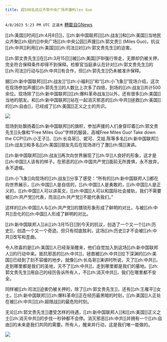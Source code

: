 ```yaml
---
title: 超500名民众齐聚中央广场声援Miles Guo
---
```

`4/8/2023 5:23 PM UTC 正道木` [轉載自GNews](https://gnews.org/articles/1080165)

[[zh:美国]]时间[[zh:4月8日]]，[[zh:新中国联邦]][[zh:战友]]和[[zh:美国]]当地民众齐聚[[zh:纽约]]中央广场[[zh:中央公园]]声援[[zh:郭文贵]] (Miles Guo)，抗议[[zh:中共]]利用[[zh:美国]][[zh:司法]]对[[zh:郭文贵先生]]的迫害。

[[zh:郭文贵先生]]在[[zh:3月15日]]被[[zh:美国]]FBI强行带走，无罪却仍被关押，完全符合保释条件却得不到保释。检察官当庭承认在针对[[zh:郭文贵先生]]的[[zh:司法]]行动与[[zh:中共]]有合作，但[[zh:郭先生]]仍未被准许保释。

据[[zh:新中国联邦]][[zh:战友]]“[[zh:小福利]]”和“[[zh:小飞象]]”现场介绍，这次在现场参加声援[[zh:郭先生]]的人数比上次多了四倍，到场的[[zh:战友]]共计500余位。现场除了[[zh:新中国联邦]][[zh:爆料革命战友]]以外，还有很多[[zh:美国]]当地的朋友。和[[zh:新中国联邦]]站在一起消灭邪恶的[[zh:中共]]拯救[[zh:美国]]的[[zh:自由]]，已经成了[[zh:美国]]正义之士的共识。

![](https://i.imgur.com/hI4ds8e.jpg)

现场到处飘扬着[[zh:新中国联邦]]的旗帜，参加声援的人们身穿印着[[zh:郭文贵先生]]头像和“Free Miles Guo”字样的服装，高喊Free Miles Guo! Take down the CCP![[zh:小王子]]、[[zh:长岛哥]]、妮可、艾娃.陈等多名[[zh:新中国联邦]][[zh:战友]]和多名[[zh:美国]]朋友先后在现场进行了激[[zh:情]]演讲。

[[zh:新中国联邦]][[zh:战友]]再次向世界展现了[[zh:华]]人良好的形象，这才是[[zh:中国]]人该有的样子。在邪恶的[[zh:中国共产党]]面前无所畏惧，永不放弃，永不退缩。

[[zh:小飞象]]向现场的[[zh:战友]]分享了感受：“所有的[[zh:新中国联邦人]]都在向世界展示，[[zh:中国]]人是自信的，[[zh:中国]]人是勇敢的，[[zh:中国]]人是正义的，[[zh:中国]]人可以讲英文，[[zh:中国]]人可以和国际社会接轨，我们不需要被[[zh:共产党]]代表，而且[[zh:共产党]]不能代表我们。”

这样的[[zh:中国]]人与[[zh:共产党]]的猥琐形象形成了鲜明的对比，与被[[zh:中共]]丑化的[[zh:中国]]人形成了鲜明的对比。

[[zh:新中国联邦人]]从[[zh:3月15日]]到今天的抗议，创造了一个又一个[[zh:历史]]，创造一个又一个奇迹。但只有彻底胜利，这场[[zh:历史]]才不会被[[zh:中共]]改写和歪曲。

令人欣喜的是[[zh:美国]]人已经渐渐醒来，他们自觉加入到这场[[zh:新中国联邦人]]的行动中来。抵抗邪恶的[[zh:中共]]，拯救被[[zh:中共]]拉下深渊的[[zh:美国]]已经到了刻不容缓的地步。就像[[zh:长岛哥]]演讲时所说，灭了[[zh:中共]]，走到哪里都是我们的圣地，灭不了[[zh:中共]]，走到哪里都是我们的墓地。[[zh:郭文贵先生]]用自己的经历告诉所有人，不[[zh:消灭中共]]，我们在哪里都不安全。

同样被[[zh:司法]]迫害仍被关押的，除了[[zh:郭文贵先生]]，还有[[zh:王雁平]]女士。[[zh:新中国联邦]][[zh:爆料革命]]正在经历最黑暗的时刻，[[zh:美国]]人正处在被[[zh:中共]][[zh:超限战]]的最危险时刻。

无论[[zh:郭文贵先生]]遭受怎样的待遇，[[zh:新中国联邦人]]和[[zh:美国]]正义之士[[zh:消灭中共]]的步伐一秒钟都不会停。消灭邪恶[[zh:中共]]并拥有一个[[zh:自由]]的未来是我们共同的需要。所有人，醒来并行动，这是我们唯一能做的。

![](https://i.imgur.com/y577qSX.jpg)

